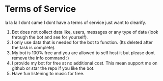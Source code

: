 # Terms of Service

la la la I dont came I dont have a terms of service just want to clearify.

1. Bot does not collect data like, users, messages or any type of data (look through the bot and see for yourself).
2. I only use data that is needed for the bot to function. (Its deleted after the task is complete).
3. My bot is 100% free and you are allowed to self host it but please dont remove the info command :)
4. I provide my bot for free at no additional cost. This mean support me on github or star the repo if you like the bot.
5. Have fun listening to music for free.